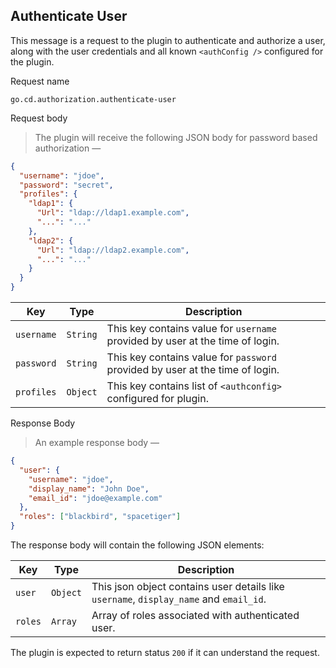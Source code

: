 ## Authenticate User

This message is a request to the plugin to authenticate and authorize a user, along with the user credentials and all known `<authConfig />` configured for the plugin.

<p class='request-name-heading'>Request name</p>

`go.cd.authorization.authenticate-user`

<p class='request-body-heading'>Request body</p>

> The plugin will receive the following JSON body for password based authorization —

```json
{
  "username": "jdoe",
  "password": "secret",
  "profiles": {
    "ldap1": {
      "Url": "ldap://ldap1.example.com",
      "...": "..."
    },
    "ldap2": {
      "Url": "ldap://ldap2.example.com",
      "...": "..."
    }
  }
}
```

<p class='attributes-table-follows'></p>

| Key        | Type     | Description                                                                   |
|------------|----------|-------------------------------------------------------------------------------|
| `username` | `String` | This key contains value for `username` provided by user at the time of login. |
| `password` | `String` | This key contains value for `password` provided by user at the time of login. |
| `profiles` | `Object` | This key contains list of `<authconfig>` configured for plugin. |

<p class='response-code-heading'>Response Body</p>

> An example response body —

```json
{
  "user": {
    "username": "jdoe",
    "display_name": "John Doe",
    "email_id": "jdoe@example.com"
  },
  "roles": ["blackbird", "spacetiger"]
}
```

The response body will contain the following JSON elements:

<p class='attributes-table-follows'></p>

| Key                   | Type      | Description |
| --------------------- | --------- | ----------- |
| `user`                | `Object`  | This json object contains user details like `username`, `display_name` and `email_id`. |
| `roles`               | `Array`   | Array of roles associated with authenticated user. |

The plugin is expected to return status `200` if it can understand the request.
